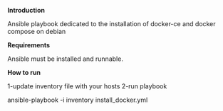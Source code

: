 
**Introduction**

Ansible playbook dedicated to the installation of docker-ce and docker compose on debian


**Requirements**

Ansible must be installed and runnable.



**How to run**


1-update inventory file with your hosts
2-run playbook


ansible-playbook -i inventory install_docker.yml




